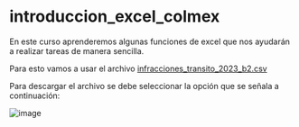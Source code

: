 # introduccion_excel_colmex

En este curso aprenderemos algunas funciones de excel que nos ayudarán a realizar tareas de manera sencilla. 


Para esto vamos a usar el archivo [infracciones_transito_2023_b2.csv](https://github.com/dialvas/introduccion_excel_colmex/blob/main/infracciones_transito_2023_b2.csv)


Para descargar el archivo se debe seleccionar la opción que se señala a continuación: 

![image](https://github.com/user-attachments/assets/6b96a616-da27-4d01-907d-1307871f4302)
